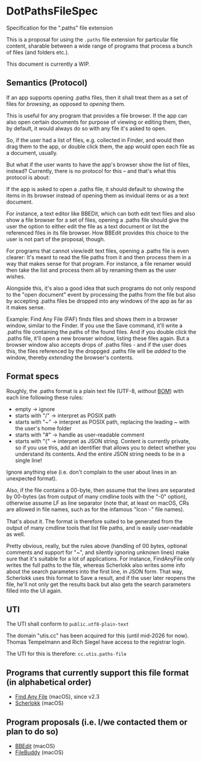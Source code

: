 # DotPathsFileSpec

Specification for the ".paths" file extension

This is a proposal for using the `.paths` file extension for particular file content, sharable between a wide range of programs that process a bunch of files (and folders etc.).

This document is currently a WIP.

## Semantics (Protocol)

If an app supports opening .paths files, then it shall treat them as a set of files for _browsing_, as opposed to _opening_ them.

This is useful for any program that provides a file browser. If the app can also open certain documents for purpose of viewing or editing them, then, by default, it would always do so with any file it's asked to open.

So, if the user had a list of files, e.g. collected in Finder, and would then drag them to the app, or double click them, the app would open each file as a document, usually.

But what if the user wants to have the app's browser show the list of files, instead? Currently, there is no protocol for this – and that's what this protocol is about:

If the app is asked to open a .paths file, it should default to showing the items in its browser instead of opening them as invidual items or as a text document.

For instance, a text editor like BBEDit, which can both edit text files and also show a file browser for a set of files, opening a .paths file should give the user the option to either edit the file as a text document or list the referenced files in its file browser. How BBEdit provides this choice to the user is not part of the proposal, though.

For programs that cannot view/edit text files, opening a .paths file is even clearer: It's meant to read the file paths from it and then process them in a way that makes sense for that program. For instance, a file renamer would then take the list and process them all by renaming them as the user wishes.

Alongside this, it's also a good idea that such programs do not only respond to the "open document" event by processing the paths from the file but also by accepting .paths files be dropped into any windows of the app as far as it makes sense.

Example: Find Any File (FAF) finds files and shows them in a browser window, similar to the Finder. If you use the Save command, it'll write a .paths file containing the paths of the found files. And if you double click the .paths file, it'll open a new browser window, listing these files again. But a browser window also accepts drops of .paths files - and if the user does this, the files referenced by the droppged .paths file will be _added_ to the window, thereby _extending_ the browser's contents.

## Format specs

Roughly, the .paths format is a plain text file (UTF-8, _without_ [BOM](https://en.wikipedia.org/wiki/Byte_order_mark)) with each line following these rules:

- empty -> ignore
- starts with "/" -> interpret as POSIX path
- starts with "~" -> interpret as POSIX path, replacing the leading ~ with the user's home folder
- starts with "#" -> handle as user-readable comment
- starts with "{" ->  interpret as JSON string. Content is currently private, so if you use this, add an identifier that allows you to detect whether you understand its contents. And the entire JSON string needs to be in a single line!

Ignore anything else (i.e. don't complain to the user about lines in an unexpected format).

Also, if the file contains a 00-byte, then assume that the lines are separated by 00-bytes (as from output of many cmdline tools with the "-0" option), otherwise assume LF as line separator (note that, at least on macOS, CRs are allowed in file names, such as for the infamous "Icon␍" file names).

That's about it. The format is therefore suited to be generated from the output of many cmdline tools that list file paths, and is easily user-readable as well.

Pretty obvious, really, but the rules above (handling of 00 bytes, optional comments and support for "~", and silently ignoring unknown lines) make sure that it's suitable for a lot of applications. For instance, FindAnyFile only writes the full paths to the file, whereas Scherlokk also writes some info about the search parameters into the first line, in JSON form. That way, Scherlokk uses this format to Save a result, and if the user later reopens the file, he'll not only get the results back but also gets the search parameters filled into the UI again.

## UTI

The UTI shall conform to `public.utf8-plain-text`

The domain "utis.cc" has been acquired for this (until mid-2026 for now). Thomas Tempelmann and Rich Siegel have access to the registrar login.

The UTI for this is therefore: `cc.utis.paths-file`

## Programs that currently support this file format (in alphabetical order)

- [Find Any File](http://findanyfile.app/) (macOS), since v2.3
- [Scherlokk](https://naarakstudio.com/scherlokk/) (macOS)

## Program proposals (i.e. I/we contacted them or plan to do so)

- [BBEdit](https://www.barebones.com/products/bbedit/) (macOS)
- [FileBuddy](https://www.skytag.com) (macOS)
